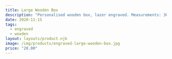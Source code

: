 ```yaml
---
title: Large Wooden Box
description: "Personalised wooden box, lazer engraved. Measurements: 30x20x13cm"
date: 2020-11-15
tags:
  - engraved
  - wooden
layout: layouts/product.njk
image: /img/products/engraved-large-wooden-box.jpg
price: "20.00"
---
```

